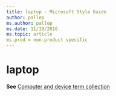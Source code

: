 ```yaml
---
title: laptop - Microsoft Style Guide
author: pallep
ms.author: pallep
ms.date: 11/19/2016
ms.topic: article
ms.prod = non-product specific
---
```


# laptop

**See** [Computer and device term collection](/style-guide/a-z-word-list-term-collections/term-collections/computer-device-terms)
